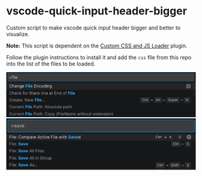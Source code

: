 # vscode-quick-input-header-bigger
Custom script to make vscode quick input header bigger and better to visualize.

**Note:** This script is dependent on the [Custom CSS and JS Loader](https://marketplace.visualstudio.com/items?itemName=be5invis.vscode-custom-css) plugin.

Follow the plugin instructions to install it and add the `css` file from this repo into the list of the files to be loaded.

![vscode - Bigger quick input header before](https://github.com/marcelkohl/vscode-quick-input-header-bigger/blob/main/sample/quick-input-header-bigger-before.png?raw=true)
![vscode - Bigger quick input header after](https://github.com/marcelkohl/vscode-quick-input-header-bigger/blob/main/sample/quick-input-header-bigger-after.png?raw=true)

